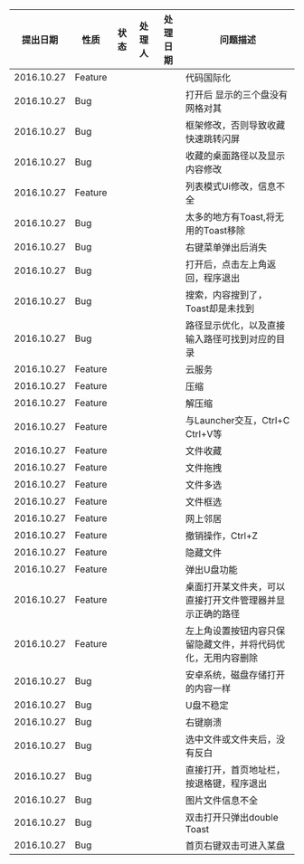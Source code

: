 |提出日期|性质|状态|处理人|处理日期|问题描述|
|-----|-----|-----|-----|-----|-----|
|2016.10.27|Feature||||代码国际化|
|2016.10.27|Bug||||打开后 显示的三个盘没有网格对其|
|2016.10.27|Bug||||框架修改，否则导致收藏快速跳转闪屏|
|2016.10.27|Bug||||收藏的桌面路径以及显示内容修改|
|2016.10.27|Feature||||列表模式Ui修改，信息不全|
|2016.10.27|Bug||||太多的地方有Toast,将无用的Toast移除|
|2016.10.27|Bug||||右键菜单弹出后消失|
|2016.10.27|Bug||||打开后，点击左上角返回，程序退出|
|2016.10.27|Bug||||搜索，内容搜到了，Toast却是未找到|
|2016.10.27|Bug||||路径显示优化，以及直接输入路径可找到对应的目录|
|2016.10.27|Feature||||云服务|
|2016.10.27|Feature||||压缩|
|2016.10.27|Feature||||解压缩|
|2016.10.27|Feature||||与Launcher交互，Ctrl+C Ctrl+V等|
|2016.10.27|Feature||||文件收藏|
|2016.10.27|Feature||||文件拖拽|
|2016.10.27|Feature||||文件多选|
|2016.10.27|Feature||||文件框选|
|2016.10.27|Feature||||网上邻居|
|2016.10.27|Feature||||撤销操作，Ctrl+Z|
|2016.10.27|Feature||||隐藏文件|
|2016.10.27|Feature||||弹出U盘功能|
|2016.10.27|Feature||||桌面打开某文件夹，可以直接打开文件管理器并显示正确的路径|
|2016.10.27|Feature||||左上角设置按钮内容只保留隐藏文件，并将代码优化，无用内容删除|
|2016.10.27|Bug||||安卓系统，磁盘存储打开的内容一样|
|2016.10.27|Bug||||U盘不稳定|
|2016.10.27|Bug||||右键崩溃|
|2016.10.27|Bug||||选中文件或文件夹后，没有反白|
|2016.10.27|Bug||||直接打开，首页地址栏，按退格键，程序退出|
|2016.10.27|Bug||||图片文件信息不全|
|2016.10.27|Bug||||双击打开只弹出double Toast|
|2016.10.27|Bug||||首页右键双击可进入某盘|
